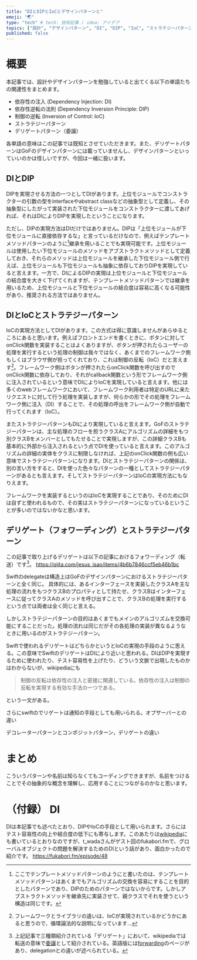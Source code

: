 ```yaml
---
title: "DIとDIPとIoCとデザインパターンと"
emoji: "🌏"
type: "tech" # tech: 技術記事 / idea: アイデア
topics: ["設計", "デザインパターン", "DI", "DIP", "IoC", "ストラテジーパターン", "デリゲート"]
published: false
---
```


# 概要
本記事では、設計やデザインパターンを勉強していると出てくる以下の単語たちの関連性をまとめます。

- 依存性の注入 (Dependency Injection: DI)
- 依存性逆転の法則 (Dependency Inversion Principle: DIP)
- 制御の逆転 (Inversion of Control: IoC)
- ストラテジーパターン
- デリゲートパターン（委譲）

各単語の意味はこの記事では既知とさせていただきます。また、デリゲートパターンはGoFのデザインパターンには載っていませんし、デザインパターンといっていいのかは怪しいですが、今回は一緒に扱います。

## DIとDIP
DIPを実現させる方法の一つとしてDIがあります。上位モジュールでコンストラクターの引数の型をinterfaceやabstract classなどの抽象型として定義し、その抽象型にしたがって実装された下位モジュールをコンストラクターに渡してあげれば、それはDIによりDIPを実現したということになります。

ただし、DIPの実現方法はDIだけではありません。DIPは「上位モジュールが下位モジュールに直接依存するな」と言っているだけなので、例えばテンプレートメソッドパターンのように[^1]継承を用いることでも実現可能です。上位モジュールは使用したい下位モジュールのメソッドをアブストラクトメソッドとして定義しておき、それらのメソッドは上位モジュールを継承した下位モジュール側で行えば、上位モジュールも下位モジュールも抽象に依存しておりDIPを実現していると言えます。一方で、DIによるDIPの実現は上位モジュールと下位モジュールの結合度を大きく下げてくれますが、テンプレートメソッドパターンでは継承を用いるため、上位モジュールと下位モジュールの結合度は容易に高くなる可能性があり、推奨される方法ではありません。


[^1]: ここでテンプレートメソッドパターンのようにと書いたのは、テンプレートメソッドパターンはあくまでもアルゴリズムの交換を容易にすることを目的としたパターンであり、DIPのためのパターンではないからです。しかしアブストラクトメソッドを継承先に実装させて、親クラスでそれを使うという構造は同じです。


## DIとIoCとストラテジーパターン
IoCの実現方法としてDIがあります。この方式は得に意識しませんがあらゆるところにあると思います。例えばフロントエンドを書くときに、ボタンに対してonClick関数を実装することはよくありますが、ボタンが押されたらユーザーの処理を実行するという処理の制御は我々ではなく、あくまでのフレームワーク側もしくはブラウザ側が担ってくれており、これは制御の反転（IoC）だと言えます[^2]。フレームワーク側はボタンが押されたらonClick関数を呼び出すのでonClick関数に依存しており、それがcallback関数という形でフレームワーク側に注入されているという意味でDIによりIoCを実現していると言えます。他には多くのwebフレームワークにおいて、フレームワーク利用者は特定のURLに来たリクエストに対して行う処理を実装しますが、何らかの形でその処理をフレームワーク側に注入（DI）することで、その処理の呼出をフレームワーク側が自動で行ってくれます（IoC）。


[^2]: フレームワークとライブラリの違いは、IoCが実現されているかどうかにあると思うので、循環論法的な説明になっています...

またストラテジーパターンもDIにより実現していると言えます。GoFのストラテジーパターンは、主な処理のフローを担うクラスAにアルゴリズムの詳細をもつ別クラスBをメンバーとしてもたせることで実現しますが、この詳細クラスBも基本的に外部から注入されるという点でDIを使っていると言えます。このアルゴリズムの詳細の実体をクラスに制限しなければ、上記のonClick関数の例も広い意味でストラテジーパターンになります。DIとストラテジーパターンの関係は、別の言い方をすると、DIを使った色々なパターンの一種としてストラテジーパターンがあるとも言えます。そしてストラテジーパターンはIoCの実現方法にもなりえます。

フレームワークを実装するというのはIoCを実現することであり、そのためにDIは自ずと使われるもので、その実はストラテジーパターンになっているということが多いのではないかなと思います。





## デリゲート（フォワーディング）とストラテジーパターン
この記事で取り上げるデリゲートは以下の記事におけるフォワーディング（転送）です[^3]。
https://qiita.com/jesus_isao/items/4b6b7846ccf5eb46b1bc

[^3]: 上記記事で三種類紹介されている「デリゲート」において、wikipediaでは転送の意味で[委譲](https://ja.wikipedia.org/wiki/%E5%A7%94%E8%AD%B2)として紹介されている。英語版には[forwarding](https://en.wikipedia.org/wiki/Forwarding_(object-oriented_programming))のページがあり、delegationとの違いが述べられている。

Swiftのdelegateは構造上はGoFのデザインパターンにおけるストラテジーパターンと全く同じ。
具体的には、あるインターフェースを実装したクラスAを主な処理の流れをもつクラスBのプロパティとして持たせ、クラスBはインターフェースに従ってクラスAのメソッドを呼び出すことで、クラスBの処理を実行するという点では両者は全く同じと言える。

しかしストラテジーパターンの目的はあくまでもメインのアルゴリズムを交換可能にすることだった。処理の流れは同じだがその各処理の実装が異なるようなときに用いるのがストラテジーパターン。

Swiftで使われるデリゲートはどちらかというとIoCの実現の手段のように思える。この意味でSwiftのデリゲートはDIにより近いと思われる。DIはDIPを実現するために使われたり、テスト容易性を上げたり、どういう文脈で出現したものかはわからないが、wikipediaにも

>制御の反転は依存性の注入と密接に関連している。依存性の注入は制御の反転を実現する有効な手法の一つである。

という一文がある。

さらにswiftのでリゲートは通知の手段としても用いられる。オブザーバーとの違い

デコレーターパターンとコンポジットパターン，デリゲートの違い

# まとめ
こういうパターンや名前は知らなくてもコーディングできますが、名前をつけることでその抽象的な概念を理解し、応用することにつながるのかなと思います。


# （付録） DI
DIは本記事でも述べたとおり、DIPやIoCの手段として用いられます。さらにはテスト容易性の向上や結合度の低下にも寄与します。このあたりは[wikipedia](https://ja.wikipedia.org/wiki/%E4%BE%9D%E5%AD%98%E6%80%A7%E3%81%AE%E6%B3%A8%E5%85%A5)にも書いているとおりなのですが、t_wadaさんがゲスト回のfukabori.fmで、グローバルオブジェクトの問題を解決するためのDIという話があり、面白かったので紹介です。
https://fukabori.fm/episode/48